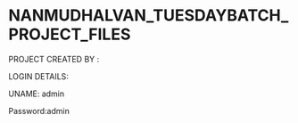 # NANMUDHALVAN_TUESDAYBATCH_PROJECT_FILES

PROJECT CREATED BY : 



LOGIN DETAILS:


UNAME: admin


Password:admin
